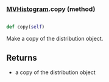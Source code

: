 ### [MVHistogram](MVHistogram.md).copy (method)


```py

def copy(self)

```



Make a copy of the distribution object.

Returns
---------
* a copy of the distribution object

